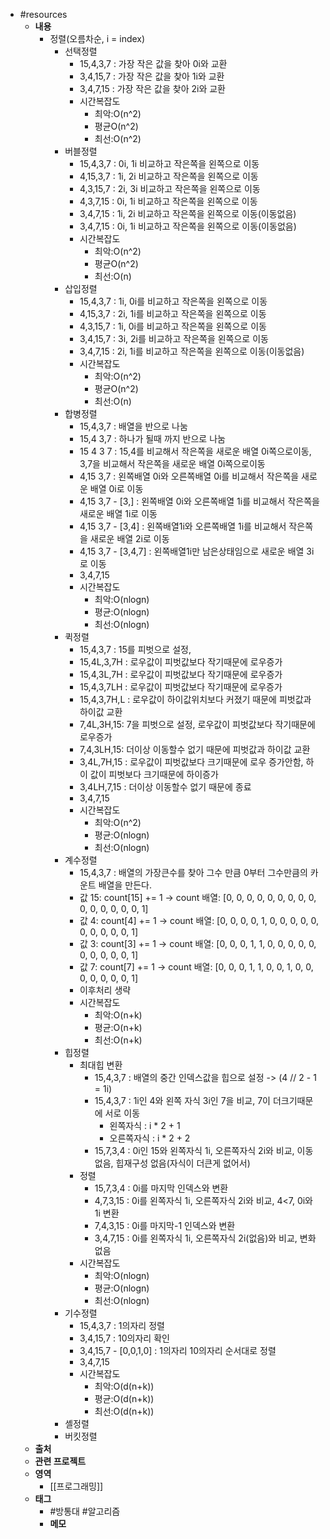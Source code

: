 - #resources
	- **내용**
		- 정렬(오름차순, i = index)
			- 선택정렬
				- 15,4,3,7 : 가장 작은 값을 찾아 0i와 교환
				- 3,4,15,7 : 가장 작은 값을 찾아 1i와 교환
				- 3,4,7,15 : 가장 작은 값을 찾아 2i와 교환
				- 시간복잡도
					- 최악:O(n^2)
					- 평균O(n^2)
					- 최선:O(n^2)
			- 버블정렬
				- 15,4,3,7 : 0i, 1i 비교하고 작은쪽을 왼쪽으로 이동
				- 4,15,3,7 : 1i, 2i 비교하고 작은쪽을 왼쪽으로 이동
				- 4,3,15,7 : 2i, 3i 비교하고 작은쪽을 왼쪽으로 이동
				- 4,3,7,15 : 0i, 1i 비교하고 작은쪽을 왼쪽으로 이동
				- 3,4,7,15 : 1i, 2i 비교하고 작은쪽을 왼쪽으로 이동(이동없음)
				- 3,4,7,15 : 0i, 1i 비교하고 작은쪽을 왼쪽으로 이동(이동없음)
				- 시간복잡도
					- 최악:O(n^2)
					- 평균O(n^2)
					- 최선:O(n)
			- 삽입정렬
				- 15,4,3,7 : 1i, 0i를 비교하고 작은쪽을 왼쪽으로 이동
				- 4,15,3,7 : 2i, 1i를 비교하고 작은쪽을 왼쪽으로 이동
				- 4,3,15,7 : 1i, 0i를 비교하고 작은쪽을 왼쪽으로 이동
				- 3,4,15,7 : 3i, 2i를 비교하고 작은쪽을 왼쪽으로 이동
				- 3,4,7,15 : 2i, 1i를 비교하고 작은쪽을 왼쪽으로 이동(이동없음)
				- 시간복잡도
					- 최악:O(n^2)
					- 평균O(n^2)
					- 최선:O(n)
			- 합병정렬
				- 15,4,3,7 : 배열을 반으로 나눔
				- 15,4   3,7 : 하나가 될때 까지 반으로 나눔
				- 15  4  3  7 : 15,4를 비교해서 작은쪽을 새로운 배열 0i쪽으로이동, 3,7을 비교해서 작은쪽을 새로운 배열 0i쪽으로이동
				- 4,15  3,7 : 왼쪽배열 0i와 오른쪽배열 0i를 비교해서 작은쪽을 새로운 배열 0i로 이동
				- 4,15  3,7 - [3,] : 왼쪽배열 0i와 오른쪽배열 1i를 비교해서 작은쪽을 새로운 배열 1i로 이동
				- 4,15  3,7 - [3,4] : 왼쪽배열1i와 오른쪽배열 1i를 비교해서 작은쪽을 새로운 배열 2i로 이동
				- 4,15  3,7 - [3,4,7] : 왼쪽배열1i만 남은상태임으로 새로운 배열 3i로 이동
				- 3,4,7,15
				- 시간복잡도
					- 최악:O(nlogn)
					- 평균:O(nlogn)
					- 최선:O(nlogn)
			- 퀵정렬
				- 15,4,3,7 : 15를 피벗으로 설정,
				- 15,4L,3,7H : 로우값이 피벗값보다 작기때문에 로우증가
				- 15,4,3L,7H : 로우값이 피벗값보다 작기때문에 로우증가
				- 15,4,3,7LH : 로우값이 피벗값보다 작기때문에 로우증가
				- 15,4,3,7H,L : 로우값이 하이값위치보다 커졌기 때문에 피벗값과 하이값 교환
				- 7,4L,3H,15: 7을 피벗으로 설정, 로우값이 피벗값보다 작기때문에 로우증가
				- 7,4,3LH,15: 더이상 이동할수 없기 때문에 피벗값과 하이값 교환
				- 3,4L,7H,15 : 로우값이 피벗값보다 크기때문에 로우 증가안함, 하이 값이 피벗보다 크기때문에 하이증가
				- 3,4LH,7,15 : 더이상 이동할수 없기 때문에 종료
				- 3,4,7,15
				- 시간복잡도
					- 최악:O(n^2)
					- 평균:O(nlogn)
					- 최선:O(nlogn)
			- 계수정렬
				- 15,4,3,7 : 배열의 가장큰수를 찾아 그수 만큼 0부터 그수만큼의 카운트 배열을 만든다.
				- 값 15: count[15] += 1 → count 배열: [0, 0, 0, 0, 0, 0, 0, 0, 0, 0, 0, 0, 0, 0, 0, 1]
				- 값 4: count[4] += 1 → count 배열: [0, 0, 0, 0, 1, 0, 0, 0, 0, 0, 0, 0, 0, 0, 0, 1]
				- 값 3: count[3] += 1 → count 배열: [0, 0, 0, 1, 1, 0, 0, 0, 0, 0, 0, 0, 0, 0, 0, 1]
				- 값 7: count[7] += 1 → count 배열: [0, 0, 0, 1, 1, 0, 0, 1, 0, 0, 0, 0, 0, 0, 0, 1]
				- 이후처리 생략
				- 시간복잡도
					- 최악:O(n+k)
					- 평균:O(n+k)
					- 최선:O(n+k)
			- 힙정렬
				- 최대힙 변환
					- 15,4,3,7 : 배열의 중간 인덱스값을 힙으로 설정 -> (4 // 2  - 1 = 1i)
					- 15,4,3,7 : 1i인 4와 왼쪽 자식 3i인 7을 비교, 7이 더크기때문에 서로 이동
						- 왼쪽자식 : i * 2 + 1
						- 오른쪽자식 : i * 2 + 2
					- 15,7,3,4 : 0i인 15와 왼쪽자식 1i, 오른쪽자식 2i와 비교, 이동없음, 힙재구성 없음(자식이 더큰게 없어서)
				- 정렬
					- 15,7,3,4 : 0i를 마지막 인덱스와 변환
					- 4,7,3,15 : 0i를 왼쪽자식 1i, 오른쪽자식 2i와 비교, 4<7, 0i와 1i 변환
					- 7,4,3,15 : 0i를 마지막-1 인덱스와 변환
					- 3,4,7,15 : 0i를 왼쪽자식 1i, 오른쪽자식 2i(없음)와 비교, 변화없음
				- 시간복잡도
					- 최악:O(nlogn)
					- 평균:O(nlogn)
					- 최선:O(nlogn)
			- 기수정렬
				- 15,4,3,7 : 1의자리 정렬
				- 3,4,15,7 : 10의자리 확인
				- 3,4,15,7 - [0,0,1,0] : 1의자리 10의자리 순서대로 정렬
				- 3,4,7,15
				- 시간복잡도
					- 최악:O(d(n+k))
					- 평균:O(d(n+k))
					- 최선:O(d(n+k))
			- 셸정렬
			- 버킷정렬
	- **출처**
	- **관련 프로젝트**
	- **영역**
		- [[프로그래밍]]
	- **태그**
		- #방통대 #알고리즘
		- **메모**